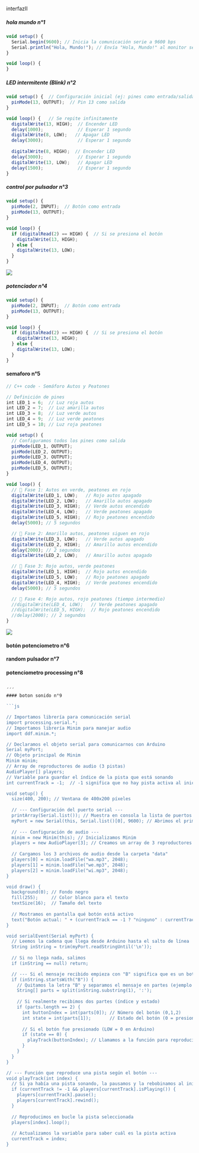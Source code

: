interfazII

##### hola mundo n°1

```js
void setup() {
  Serial.begin(9600); // Inicia la comunicación serie a 9600 bps
  Serial.println("Hola, Mundo!"); // Envía "Hola, Mundo!" al monitor serial
}

void loop() {
}
```

##### LED intermitente (Blink) n°2
```js
void setup() {  // Configuración inicial (ej: pines como entrada/salida)
  pinMode(13, OUTPUT);  // Pin 13 como salida
}

void loop() {   // Se repite infinitamente
  digitalWrite(13, HIGH);  // Encender LED
  delay(1000);             // Esperar 1 segundo
  digitalWrite(8, LOW);   // Apagar LED
  delay(3000);             // Esperar 1 segundo
    
  digitalWrite(8, HIGH);  // Encender LED
  delay(3000);             // Esperar 1 segundo
  digitalWrite(13, LOW);   // Apagar LED
  delay(1500);             // Esperar 1 segundo
}
```

##### control por pulsador n°3
```js
void setup() {
  pinMode(2, INPUT);  // Botón como entrada
  pinMode(13, OUTPUT);
}

void loop() {
  if (digitalRead(2) == HIGH) {  // Si se presiona el botón
    digitalWrite(13, HIGH);
  } else {
    digitalWrite(13, LOW);
  }
}
```
<img src="https://raw.githubusercontent.com/ancerda/interfazII/refs/heads/main/img/led%20control%20pulsador.png"/>

##### potenciador n°4
```js
void setup() {
  pinMode(2, INPUT);  // Botón como entrada
  pinMode(13, OUTPUT);
}

void loop() {
  if (digitalRead(2) == HIGH) {  // Si se presiona el botón
    digitalWrite(13, HIGH);
  } else {
    digitalWrite(13, LOW);
  }
}
```
#### semaforo n°5
```js
// C++ code - Semáforo Autos y Peatones

// Definición de pines
int LED_1 = 6;  // Luz roja autos
int LED_2 = 7;  // Luz amarilla autos
int LED_3 = 8;  // Luz verde autos
int LED_4 = 9;  // Luz verde peatones
int LED_5 = 10; // Luz roja peatones

void setup() {
  // Configuramos todos los pines como salida
  pinMode(LED_1, OUTPUT);
  pinMode(LED_2, OUTPUT);
  pinMode(LED_3, OUTPUT);
  pinMode(LED_4, OUTPUT);
  pinMode(LED_5, OUTPUT);
}

void loop() {
  // 🚦 Fase 1: Autos en verde, peatones en rojo
  digitalWrite(LED_1, LOW);   // Rojo autos apagado
  digitalWrite(LED_2, LOW);   // Amarillo autos apagado
  digitalWrite(LED_3, HIGH);  // Verde autos encendido
  digitalWrite(LED_4, LOW);   // Verde peatones apagado
  digitalWrite(LED_5, HIGH);  // Rojo peatones encendido
  delay(5000); // 5 segundos

  // 🚦 Fase 2: Amarillo autos, peatones siguen en rojo
  digitalWrite(LED_3, LOW);   // Verde autos apagado
  digitalWrite(LED_2, HIGH);  // Amarillo autos encendido
  delay(2000); // 2 segundos
  digitalWrite(LED_2, LOW);   // Amarillo autos apagado

  // 🚦 Fase 3: Rojo autos, verde peatones
  digitalWrite(LED_1, HIGH);  // Rojo autos encendido
  digitalWrite(LED_5, LOW);   // Rojo peatones apagado
  digitalWrite(LED_4, HIGH);  // Verde peatones encendido
  delay(5000); // 5 segundos

  // 🚦 Fase 4: Rojo autos, rojo peatones (tiempo intermedio)
  //digitalWrite(LED_4, LOW);   // Verde peatones apagado
  //digitalWrite(LED_5, HIGH);  // Rojo peatones encendido
  //delay(2000); // 2 segundos 
}
```
<img src="https://raw.githubusercontent.com/ancerda/interfazII/refs/heads/main/img/semaforocap.png"/>

#### botón potenciometro n°6

#### random pulsador n°7

#### potenciometro processing n°8

```js

´´´
#### boton sonido n°9

```js

// Importamos librería para comunicación serial
import processing.serial.*;
// Importamos librería Minim para manejar audio
import ddf.minim.*;

// Declaramos el objeto serial para comunicarnos con Arduino
Serial myPort;
// Objeto principal de Minim
Minim minim;
// Array de reproductores de audio (3 pistas)
AudioPlayer[] players;
// Variable para guardar el índice de la pista que está sonando
int currentTrack = -1;  // -1 significa que no hay pista activa al inicio

void setup() {
  size(400, 200); // Ventana de 400x200 píxeles
  
  // --- Configuración del puerto serial ---
  printArray(Serial.list()); // Muestra en consola la lista de puertos disponibles
  myPort = new Serial(this, Serial.list()[0], 9600); // Abrimos el primer puerto de la lista a 9600 baudios
  
  // --- Configuración de audio ---
  minim = new Minim(this); // Inicializamos Minim
  players = new AudioPlayer[3]; // Creamos un array de 3 reproductores
  
  // Cargamos los 3 archivos de audio desde la carpeta "data"
  players[0] = minim.loadFile("wa.mp3", 2048); 
  players[1] = minim.loadFile("we.mp3", 2048); 
  players[2] = minim.loadFile("wi.mp3", 2048); 
}

void draw() {
  background(0); // Fondo negro
  fill(255);     // Color blanco para el texto
  textSize(16);  // Tamaño del texto
  
  // Mostramos en pantalla qué botón está activo
  text("Botón actual: " + (currentTrack == -1 ? "ninguno" : currentTrack), 20, 40);
}

void serialEvent(Serial myPort) {
  // Leemos la cadena que llega desde Arduino hasta el salto de línea
  String inString = trim(myPort.readStringUntil('\n'));
  
  // Si no llega nada, salimos
  if (inString == null) return;

  // --- Si el mensaje recibido empieza con "B" significa que es un botón ---
  if (inString.startsWith("B")) {
    // Quitamos la letra "B" y separamos el mensaje en partes (ejemplo "0:0")
    String[] parts = split(inString.substring(1), ':');
    
    // Si realmente recibimos dos partes (índice y estado)
    if (parts.length == 2) {
      int buttonIndex = int(parts[0]); // Número del botón (0,1,2)
      int state = int(parts[1]);       // Estado del botón (0 = presionado, 1 = suelto)
      
      // Si el botón fue presionado (LOW = 0 en Arduino)
      if (state == 0) { 
        playTrack(buttonIndex); // Llamamos a la función para reproducir la pista correspondiente
      }
    }
  }
}

// --- Función que reproduce una pista según el botón ---
void playTrack(int index) {
  // Si ya había una pista sonando, la pausamos y la rebobinamos al inicio
  if (currentTrack != -1 && players[currentTrack].isPlaying()) {
    players[currentTrack].pause();
    players[currentTrack].rewind();
  }
  
  // Reproducimos en bucle la pista seleccionada
  players[index].loop();
  
  // Actualizamos la variable para saber cuál es la pista activa
  currentTrack = index;
}

```
